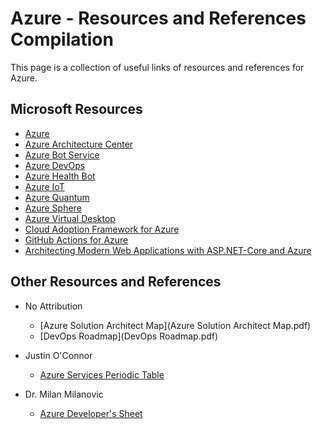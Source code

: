 # Azure - Resources and References Compilation

This page is a collection of useful links of resources and references for Azure. 

## Microsoft Resources

- [Azure](https://docs.microsoft.com/en-us/azure/)
- [Azure Architecture Center](https://docs.microsoft.com/en-us/azure/architecture/)
- [Azure Bot Service](https://docs.microsoft.com/en-us/bot-framework/)
- [Azure DevOps](https://docs.microsoft.com/en-us/azure/devops/)
- [Azure Health Bot](https://docs.microsoft.com/en-us/azure/health-bot/)
- [Azure IoT](https://docs.microsoft.com/en-us/azure/iot-fundamentals/)
- [Azure Quantum](https://docs.microsoft.com/en-us/azure/quantum)
- [Azure Sphere](https://docs.microsoft.com/en-us/azure-sphere/)
- [Azure Virtual Desktop](https://docs.microsoft.com/en-us/azure/virtual-desktop)
- [Cloud Adoption Framework for Azure](https://docs.microsoft.com/en-us/azure/cloud-adoption-framework/)
- [GitHub Actions for Azure](https://docs.microsoft.com/en-us/azure/developer/github/github-actions)
- [Architecting Modern Web Applications with ASP.NET-Core and Azure](Architecting-Modern-Web-Applications-with-ASP.NET-Core-and-Azure.pdf)

## Other Resources and References

- No Attribution 
  - [Azure Solution Architect Map](Azure Solution Architect Map.pdf)
  - [DevOps Roadmap](DevOps Roadmap.pdf)
 
 - Justin O'Connor 
   - [Azure Services Periodic Table](azure-services-periodic-table-v1-1.pdf)

- Dr. Milan Milanovic
  - [Azure Developer's Sheet](Azure_Developers_2_page_sheet_light.pdf)
